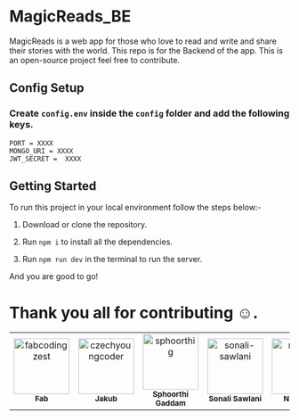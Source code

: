 # MagicReads_BE

MagicReads is a web app for those who love to read and write and share their stories with the world. This repo is for the Backend of the app.
This is an open-source project feel free to contribute.

## Config Setup

### Create `config.env` inside the `config` folder and add the following keys.

```
PORT = XXXX
MONGO_URI = XXXX
JWT_SECRET =  XXXX
```

## Getting Started

To run this project in your local environment follow the steps below:-

1. Download or clone the repository.

2. Run `npm i` to install all the dependencies.

3. Run `npm run dev` in the terminal to run the server.

And you are good to go!

# Thank you all for contributing :relaxed:.

<!-- readme: contributors -start --> 
<table>
<tr>
    <td align="center">
        <a href="https://github.com/fabcodingzest">
            <img src="https://avatars1.githubusercontent.com/u/48706652?v=4" width="100;" alt="fabcodingzest"/>
            <br />
            <sub><b>Fab</b></sub>
        </a>
    </td>
    <td align="center">
        <a href="https://github.com/czechyoungcoder">
            <img src="https://avatars1.githubusercontent.com/u/38953979?v=4" width="100;" alt="czechyoungcoder"/>
            <br />
            <sub><b>Jakub</b></sub>
        </a>
    </td>
    <td align="center">
        <a href="https://github.com/sphoorthig">
            <img src="https://avatars0.githubusercontent.com/u/59635329?v=4" width="100;" alt="sphoorthig"/>
            <br />
            <sub><b>Sphoorthi Gaddam</b></sub>
        </a>
    </td>
    <td align="center">
        <a href="https://github.com/sonali-sawlani">
            <img src="https://avatars3.githubusercontent.com/u/26659421?v=4" width="100;" alt="sonali-sawlani"/>
            <br />
            <sub><b>Sonali Sawlani</b></sub>
        </a>
    </td>
    <td align="center">
        <a href="https://github.com/najimali">
            <img src="https://avatars2.githubusercontent.com/u/40513845?v=4" width="100;" alt="najimali"/>
            <br />
            <sub><b>Najim Ali</b></sub>
        </a>
    </td></tr>
</table>
<!-- readme: contributors -end -->
